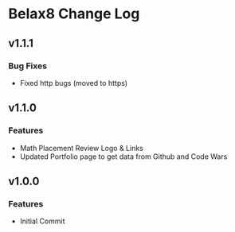 # Belax8 Change Log


## v1.1.1
### Bug Fixes
 * Fixed http bugs (moved to https)

## v1.1.0
### Features
 * Math Placement Review Logo & Links
 * Updated Portfolio page to get data from Github and Code Wars


## v1.0.0
### Features
 * Initial Commit
